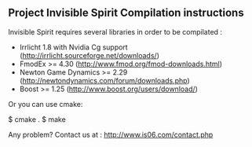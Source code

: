 ﻿Project Invisible Spirit Compilation instructions
-------------------

Invisible Spirit requires several libraries in order to be compilated :

- Irrlicht 1.8 with Nvidia Cg support (http://irrlicht.sourceforge.net/downloads/)
- FmodEx >= 4.30 (http://www.fmod.org/fmod-downloads.html)
- Newton Game Dynamics >= 2.29 (http://newtondynamics.com/forum/downloads.php)
- Boost >= 1.25 (http://www.boost.org/users/download/)

Or you can use cmake:

$ cmake .
$ make

Any problem? Contact us at : http://www.is06.com/contact.php